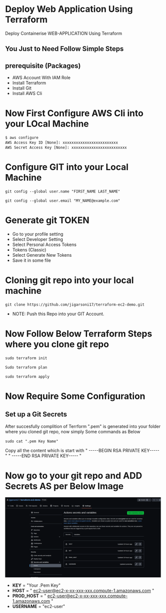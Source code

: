 
# Deploy Web Application Using Terraform

Deploy Containerise WEB-APPLICATION Using Terraform

## You Just to Need Follow Simple Steps

## prerequisite (Packages)

- AWS Account With IAM Role
- Install Terraform 
- Install Git
- Install AWS Cli


# Now First Configure AWS Cli into your LOcal Machine

```
$ aws configure
AWS Access Key ID [None]: xxxxxxxxxxxxxxxxxxxxxxxxx
AWS Secret Access Key [None]: xxxxxxxxxxxxxxxxxxxxxxxxx
```

# Configure GIT into your Local Machine

```
git config --global user.name "FIRST_NAME LAST_NAME"

```
```
git config --global user.email "MY_NAME@example.com"
```

# Generate git TOKEN 

- Go to your profile setting
- Select Developer Setting 
- Select Personal Access Tokens
- Tokens (Classic)
- Select Generate New Tokens
- Save it in some file 

# Cloning git repo into your local machine 

```
git clone https://github.com/jigarsoni17/terraform-ec2-demo.git
```
- NOTE: Push this Repo into your GIT Account.

# Now Follow Below Terraform Steps where you clone git repo

```
sudo terraform init
```

```
Sudo terraform plan
```
```
sudo terraform apply
```

# Now Require Some Configuration 

## Set up a Git Secrets 


After succesfully complition of Terrform ".pem" is generated into your folder where you cloned git repo, now simply Some commands as Below

```
sudo cat ".pem Key Name"
```


Copy all the content which is start with  " -----BEGIN RSA PRIVATE KEY----- "
" -----END RSA PRIVATE KEY----- "

# Now go to your git repo and ADD Secrets AS per Below Image

![Refrance IMAGE](https://github.com/jigarsoni17/terraform-ec2-demo/blob/c671a7eebaa3c0c64ddd734c52789bf6d4bee55e/Screenshot%20from%202023-02-09%2011-13-50.png)

- **KEY** = "Your .Pem Key"
- **HOST** = " ec2-user@ec2-x-xx-xxx-xxx.compute-1.amazonaws.com "
- **PROD_HOST** = " ec2-user@ec2-x-xx-xxx-xxx.compute-1.amazonaws.com "
- **USERNAME** = "ec2-user"


